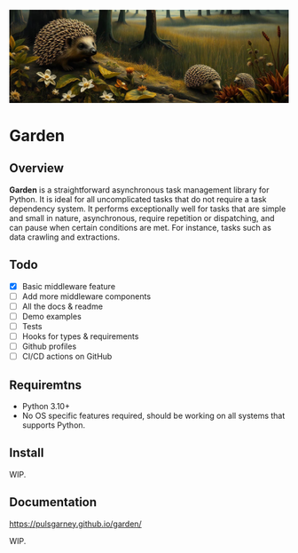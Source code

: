 ![garden](assets/banner.min.jpg)

Garden
====

## Overview

**Garden** is a straightforward asynchronous task management library for Python. It is ideal for all uncomplicated tasks that do not require a task dependency system. It performs exceptionally well for tasks that are simple and small in nature, asynchronous, require repetition or dispatching, and can pause when certain conditions are met. For instance, tasks such as data crawling and extractions.

## Todo

- [x] Basic middleware feature
- [ ] Add more middleware components
- [ ] All the docs & readme
- [ ] Demo examples
- [ ] Tests
- [ ] Hooks for types & requirements
- [ ] Github profiles
- [ ] CI/CD actions on GitHub

## Requiremtns
  * Python 3.10+
  * No OS specific features required, should be working on all systems that supports Python.

## Install

WIP.

## Documentation

https://pulsgarney.github.io/garden/

WIP.

